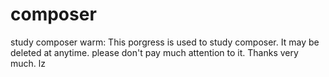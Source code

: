 # composer
study composer
warm:
This porgress is used to study composer.
It may be deleted at  anytime.
please don't pay much attention to it.
Thanks very much.
lz
